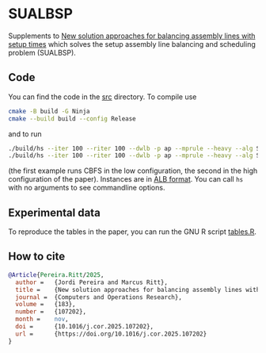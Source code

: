 # SUALBSP

Supplements to [New solution approaches for balancing assembly lines with setup times](https://doi.org/10.1016/j.cor.2025.107202) which solves the setup assembly line balancing and scheduling problem (SUALBSP).

## Code

You can find the code in the [src](src) directory. To compile use
```bash
cmake -B build -G Ninja
cmake --build build --config Release
```
and to run
```bash
./build/hs --iter 100 --riter 100 --dwlb -p ap --mprule --heavy --alg S_hoffmann --cbfs --uselm4 --maxtimemodel 12 --exactt 120 --maxnodescbfs 1500 --secondpass instance.alb
./build/hs --iter 100 --riter 100 --dwlb -p ap --mprule --heavy --alg S_hoffmann --cbfs --uselm4 --maxtimemodel 24 --exactt 240 --maxnodescbfs 4500 --secondpass instance.alb
```
(the first example runs CBFS in the low configuration, the second in the high configuration of the paper). Instances are in [ALB format](https://assembly-line-balancing.de/sualbsp/data-set-of-scholl-et-al-2013). You can call `hs` with no arguments to see commandline options.

## Experimental data

To reproduce the tables in the paper, you can run the GNU R script [tables.R](results/tables.R).

## How to cite

```bibtex
@Article{Pereira.Ritt/2025,
  author =   {Jordi Pereira and Marcus Ritt},
  title =    {New solution approaches for balancing assembly lines with setup times},
  journal =  {Computers and Operations Research},
  volume =   {183},
  number =   {107202},
  month =    nov, 
  doi =      {10.1016/j.cor.2025.107202},
  url =      {https://doi.org/10.1016/j.cor.2025.107202}
}
```
